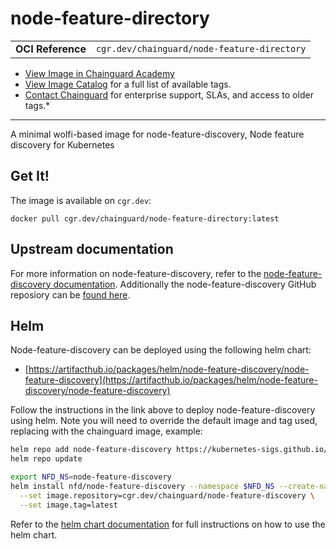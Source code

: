 <!--monopod:start-->
# node-feature-directory
| | |
| - | - |
| **OCI Reference** | `cgr.dev/chainguard/node-feature-directory` |


* [View Image in Chainguard Academy](https://edu.chainguard.dev/chainguard/chainguard-images/reference/node-feature-directory/overview/)
* [View Image Catalog](https://console.enforce.dev/images/catalog) for a full list of available tags.
* [Contact Chainguard](https://www.chainguard.dev/chainguard-images) for enterprise support, SLAs, and access to older tags.*

---
<!--monopod:end-->

<!--overview:start-->
A minimal wolfi-based image for node-feature-discovery, Node feature discovery for Kubernetes
<!--overview:end-->

<!--getting:start-->
## Get It!
The image is available on `cgr.dev`:

```
docker pull cgr.dev/chainguard/node-feature-directory:latest
```
<!--getting:end-->

<!--body:start-->
## Upstream documentation
For more information on node-feature-discovery, refer to the [node-feature-discovery documentation](https://kubernetes-sigs.github.io/node-feature-discovery/stable/get-started/index.html).
Additionally the node-feature-discovery GitHub reposiory can be [found here](https://github.com/kubernetes-sigs/node-feature-discovery).

## Helm
Node-feature-discovery can be deployed using the following helm chart:
- [https://artifacthub.io/packages/helm/node-feature-discovery/node-feature-discovery](https://artifacthub.io/packages/helm/node-feature-discovery/node-feature-discovery)

Follow the instructions in the link above to deploy node-feature-discovery using helm. Note you
will need to override the default image and tag used, replacing with the
chainguard image, example:

```bash
helm repo add node-feature-discovery https://kubernetes-sigs.github.io/node-feature-discovery/charts
helm repo update

export NFD_NS=node-feature-discovery
helm install nfd/node-feature-discovery --namespace $NFD_NS --create-namespace --generate-name \
  --set image.repository=cgr.dev/chainguard/node-feature-discovery \
  --set image.tag=latest
```

Refer to the [helm chart documentation](https://artifacthub.io/packages/helm/node-feature-discovery/node-feature-discovery)
for full instructions on how to use the helm chart.

<!--body:end-->
